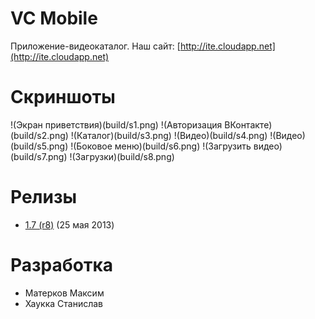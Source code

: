 # VC Mobile
Приложение-видеокаталог. Наш сайт: [http://ite.cloudapp.net](http://ite.cloudapp.net) 

# Скриншоты
!(Экран приветствия)(build/s1.png)
!(Авторизация ВКонтакте)(build/s2.png)
!(Каталог)(build/s3.png)
!(Видео)(build/s4.png)
!(Видео)(build/s5.png)
!(Боковое меню)(build/s6.png)
!(Загрузить видео)(build/s7.png)
!(Загрузки)(build/s8.png)

# Релизы
* [1.7 (r8)](build/VCMobile-r8.apk?raw=1) (25 мая 2013)

# Разработка
* Матерков Максим
* Хаукка Станислав
